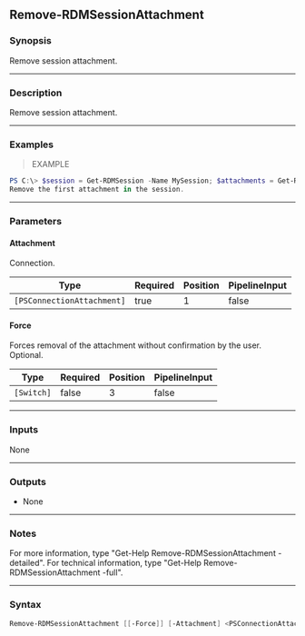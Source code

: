 Remove-RDMSessionAttachment
---------------------------

### Synopsis
Remove session attachment.

---

### Description

Remove session attachment.

---

### Examples
> EXAMPLE

```PowerShell
PS C:\> $session = Get-RDMSession -Name MySession; $attachments = Get-RDMSessionAttachment -Session $session; Update-RDMSessionAttachment -Attachment $attachments[0]
Remove the first attachment in the session.
```

---

### Parameters
#### **Attachment**
Connection.

|Type                      |Required|Position|PipelineInput|
|--------------------------|--------|--------|-------------|
|`[PSConnectionAttachment]`|true    |1       |false        |

#### **Force**
Forces removal of the attachment without confirmation by the user. Optional.

|Type      |Required|Position|PipelineInput|
|----------|--------|--------|-------------|
|`[Switch]`|false   |3       |false        |

---

### Inputs
None

---

### Outputs
* None

---

### Notes
For more information, type "Get-Help Remove-RDMSessionAttachment -detailed". For technical information, type "Get-Help Remove-RDMSessionAttachment -full".

---

### Syntax
```PowerShell
Remove-RDMSessionAttachment [[-Force]] [-Attachment] <PSConnectionAttachment> [<CommonParameters>]
```
